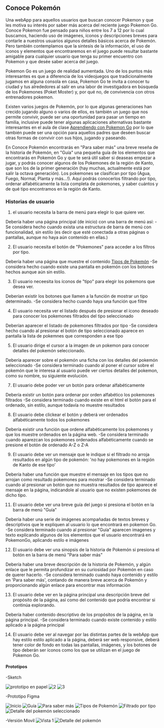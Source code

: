 
## Conoce Pokemón 

Una webApp para aquellos usuarios que buscan conocer Pokemon y que les motiva su interés por saber más acerca del reciente juego Pokemon Go. Conoce Pokemon fue pensado para niños entre los 7 a 12 por lo cual buscamos, haciendo uso de imágenes, íconos y descripciones breves para contarle a nuestros usuarios algunos detalles básicos acerca de Pokemón. Pero también contemplamos que la sintesis de la información, el uso de iconos y elementos que encontraremos en el juego puede resultar bastante amigable para cualquier usuario que tenga su primer encuentro con Pokemon y que desée saber acerca del juego.  

Pokemon Go es un juego de realidad aumentada. Uno de los puntos más interesantes es que a diferencia de los videojuegos que tradicionalmente jugamos en alguna consola en casa, Pokemon Go te invita a conocer tu ciudad y tus alrededores al salir en una labor de investigadora en búsqueda de los Pokemones (Poket Moster) y, por qué no, de convivencia con otros entrenadores pokemon.

Existen varios juegos de Pokemón, por lo que algunas generaciones han crecido jugando alguno o varios de ellos, es también un juego que nos permite convivir, puede ser una oportunidad para pasar un tiempo en familia, inclusive puede tener algunas aplicaciones alternativas bastante interesantes en el aula de clase [Aprendiendo con Pokemon Go](https://kids.nationalgeographic.com/family/learning-with-pokemon-go/) por lo que también puede ser una opción para aquellos padres que deséen buscar otras formas de convivir con sus hijos, jugando y paseando. 

En Conoce Pokemón encontrarás en "Para saber más" una breve reseña de la historia de Pokemón, en "Guía" una pequeña guía de los elementos que encontrarás en Pokemón Go y que te será útil saber si deaseas empezar a jugar, y podrás conocer algunos de los Pokemones de la región de Kanto, que son los de la primer generación (hay muchas, actualmente está por salir la octava generación). Los pokemones se clasifican por tipo (Agua, Fuego, Normal, Planta y más...!). Aquí podrás conocerlos filtrando por tipo, ordenar alfabéticamente la lista completa de pokemones, y saber cuántos y de qué tipo encontramos en la región de Kanto. 




### Historias de usuario

1. el usuario necesita la barra de menú para elegir lo que quiere ver. 

Debería haber una página principal (de inicio) con una barra de menú así: 
-Se considera hecho cuando exista una estructura de barra de menú con funcionalidad, sin estilo (es decir que esté conectada a otras páginas o pantallas, aunque no haya aún contenido en ellas.)

2. El usuario necesita el botón de "Pokemones" para acceder a los filtros por tipo.

Debería haber una página que muestre el contenido [Tipos de Pokemón](https://i.postimg.cc/T2rG2c7C/Whats-App-Image-2019-03-01-at-09-54-31.jpg)
-Se considera hecho cuando existe una pantalla en pokemón con los botones hechos aunque aún sin estilo. 

3. El usuario neceesita los íconos de "tipo" para elegir los pokemons que desea ver.

Deberían existir los botones que llamen a la función de mostrar un tipo determinado.
-Se considera hecho cuando haya una función que filtre

4. El usuario necesita ver el listado después de presionar el ícono deseado para conocer los pokemones filtrados del tipo seleccionado

Deberían aparecer el listado de pokemones filtrados por tipo
-Se considera hecho cuando al presionar el botón de tipo seleccionado aparece en pantalla la lista de pokemnes que corresponden a ese tipo

5. El usuario dirige el cursor a la imagen de un pokemon para conocer detalles del pokemón seleccionado. 

Debería aparecer sobre el pokemón una ficha con los detalles del pokemón seleccionado
-Se considera terminado cuando al poner el cursor sobre el pokemón que le interesa al usuario puede ver ciertos detalles del pokemon, como su nombre, su siguiente evolución.

7. El usuario debe poder ver un botón para ordenar alfabéticamente

Debería existir un botón para ordenar por orden alfabético los pokemones filtrados
-Se considera terminado cuando existe en el html el botón para el ordenado, sin estilo, aunque todavía no muestre resultados

8. El usuario debe clickear el botón y deberá ver ordenados alfabéticamente todos los pokemones

Debería existir una función que ordene alfabéticamente los pokemones y que los muestre ordenados en la página web. 
-Se considera terminado cuando aparezcan los pokemones ordenados alfabéticamente cuando se presione el botón de ordenado A-Z o Z-A

9. El usuario debe ver un mensaje que le indique si el filtrado no arroja resultados en algún tipo de pokemón: 'no hay pokemones en la región de Kanto de ese tipo'

Debería haber una función que muestre el mensaje en los tipos que no arrojan como resultado pokemones para mostrar
-Se considera terminado cuando al presionar un botón que no muestra resultados de tipo aparece el mensaje en la página, indicandole al usuario que no existen pokemones de dicho tipo.

11. El usuario debe ver una breve guía del juego si presiona el botón en la barra de menú "Guía"

Debería haber una serie de imágenes acompañadas de textos breves y descriptivos que le expliquen al usuario lo que encontrará en pokemon Go.
-Se considera terminado cuando al presionar "Guía" aparecen imagenes y texto explicando algunos de los elementos que el usuario encontrará en PokemonGo, aplicando estilo e imágenes


12. El usuario debe ver una sinopsis de la historia de Pokemón si presiona el botón en la barra de menú "Para saber más"

Debería haber una breve descripción de la historia de Pokemón, y algún enlace que le permita profundizar en su curiosidad por Pokemón en caso de querer hacerlo.
-Se considera terminado cuando haya contenido y estilo en 'Para saber más', contando de manera breve acerca de Pokemón y proporcionando algún enlace para encontrar mas información

13. El usuario debe ver en la página principal una descripción breve del propósito de la página, así como del contenido que podría encontrar si continúa explorando. 

Debería haber contenido descriptivo de los propósitos de la página, en la página principal. 
-Se considera terminado cuando existe contenido y estilo aplicado a la página principal

14. El usuario debe ver al navegar por las distintas partes de la webApp que hay estilo estilo aplicado a la página, deberá ser web responsive, deberá tener color de fondo en todas las pantallas, imágenes, y los botones de tipo deberán ser íconos como los que se utilizan en el juego de Pokemon Go. 





#### Prototipos

  -Sketch

![prototipo en papel](https://i.postimg.cc/CKwjRJSY/Whats-App-Image-2019-02-14-at-17-07-48.jpg)
![2](https://i.postimg.cc/QdQQNvL0/Whats-App-Image-2019-02-14-at-17-07-49.jpg)
![3](https://i.postimg.cc/s209b7Cr/Whats-App-Image-2019-02-14-at-17-07-49-1.jpg)


 -Prototipo Figma

![Inicio](https://i.postimg.cc/9FhmykR6/Whats-App-Image-2019-03-01-at-09-51-54.jpg)
![Guía](https://i.postimg.cc/g2cGT6K4/Whats-App-Image-2019-03-01-at-09-53-22.jpg)
![Para saber más](https://i.postimg.cc/x8S2ykCv/Whats-App-Image-2019-03-01-at-09-55-30.jpg)
![Tipos de Pokemón](https://i.postimg.cc/T2rG2c7C/Whats-App-Image-2019-03-01-at-09-54-31.jpg)
![Filtrado por tipo](https://i.postimg.cc/Wb8vg1PZ/Whats-App-Image-2019-03-01-at-09-56-12.jpg)
![Detalle del pokemón seleccionado](https://i.postimg.cc/rFMTDt7c/Whats-App-Image-2019-03-01-at-09-57-04.jpg)

-Versión Movil
![Vista 1](https://i.postimg.cc/wjBdVY6G/Whats-App-Image-2019-03-01-at-10-02-51.jpg)
![Detalle del pokemón](https://i.postimg.cc/zvS1dJb9/Whats-App-Image-2019-03-01-at-10-04-03.jpg)

